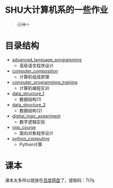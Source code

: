 # SHU大计算机系的一些作业

> ~~汪神！~~ 

# 目录结构

- [advanced_language_programming](advanced_language_programming)
  - 高级语言程序设计
- [computer_composition](computer_composition)
  - 计算机组成原理
- [computer_programming_training](computer_programming_training)
  - 计算机编程实训
- [data_structure_1](data_structure_1)
  - 数据结构(1)
- [data_structure_2](data_structure_2)
  - 数据结构(2)
- [digital_logic_experiment](digital_logic_experiment)
  - 数字逻辑实验
- [oop_course](oop_course)
  - 面向对象程序设计
- [python_computing](python_computing)
  - Python计算

# 课本

课本太多所以就放在[百度网盘](https://pan.baidu.com/s/18Yjki1YKnsPp9Yod8MBqww?pwd=7t7q)了，提取码：7t7q
